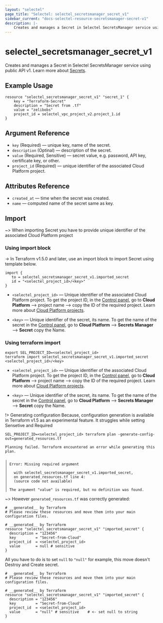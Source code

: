 ```yaml
---
layout: "selectel"
page_title: "Selectel: selectel_secretsmanager_secret_v1"
sidebar_current: "docs-selectel-resource-secretsmanager-secret-v1"
description: |-
    Creates and manages a Secret in Selectel SecretsManager service using public API v1.
---
```


# selectel\_secretsmanager\_secret_v1

Creates and manages a Secret in Selectel SecretsManager service using public API v1. Learn more about [Secrets](https://docs.selectel.ru/en/cloud/secrets-manager/secrets/).

## Example Usage
```hcl
resource "selectel_secretsmanager_secret_v1" "secret_1" {
    key = "Terraform-Secret"
    description = "Secret from .tf"
    value = "zelibobs"
    project_id = selectel_vpc_project_v2.project_1.id
}
```

## Argument Reference
- `key` (Required) — unique key, name of the secret.
- `description` (Optinal) — description of the secret.
- `value` (Required, Sensitive) — secret value, e.g. password, API key, certificate key, or other.
- `project_id` (Required) — unique identifier of the associated Cloud Platform project.

## Attributes Reference
- `created_at` — time when the secret was created.
- `name` — computed name of the secret same as key.

## Import

~> When importing Secret you have to provide unique identifier of the associated Cloud Platform project

### Using import block
-> In Terraform v1.5.0 and later, use an import block to import Secret using template below.

```hcl
import {
   to = selectel_secretsmanager_secret_v1.imported_secret
   id = "<selectel_project_id>/<key>"
}
```

* `<selectel_project_id>` — Unique identifier of the associated Cloud Platform project. To get the project ID, in the [Control panel](https://my.selectel.ru/vpc/), go to **Cloud Platform** ⟶ project name ⟶ copy the ID of the required project. Learn more about [Cloud Platform projects](https://docs.selectel.ru/cloud/managed-databases/about/projects/).

* `<key>` — Unique identifier of the secret, its name. To get the name of the secret in the [Control panel](https://my.selectel.ru/vpc/), go to **Cloud Platform** ⟶ **Secrets Manager** ⟶ **Secret** copy the Name.



### Using terraform import
```shell
export SEL_PROJECT_ID=<selectel_project_id>
terraform import selectel_secretsmanager_secret_v1.imported_secret <selectel_project_id>/<key>
```

* `<selectel_project_id>` — Unique identifier of the associated Cloud Platform project. To get the project ID, in the [Control panel](https://my.selectel.ru/vpc/), go to **Cloud Platform** ⟶ project name ⟶ copy the ID of the required project. Learn more about [Cloud Platform projects](https://docs.selectel.ru/cloud/managed-databases/about/projects/).

* `<key>` — Unique identifier of the secret, its name. To get the name of the secret in the [Control panel](https://my.selectel.ru/vpc/), go to **Cloud Platform** ⟶ **Secrets Manager** ⟶ **Secret** copy the Name.


!> Generating configuration
Because, configuration generation is available in Terraform v1.5 as an experimental feature. It struggles while setting Sensetive and Required

```shell
SEL_PROJECT_ID=<selectel_project_id> terraform plan -generate-config-out=generated_resources.tf
```

```text
Planning failed. Terraform encountered an error while generating this plan.
 
╷
│ Error: Missing required argument
│
│   with selectel_secretsmanager_secret_v1.imported_secret,
│   on generated_resources.tf line 4:
│   (source code not available)
│
│ The argument "value" is required, but no definition was found.
```

~> However `generated_resources.tf` was correctly generated:

```hcl
# __generated__ by Terraform
# Please review these resources and move them into your main configuration files.
 
# __generated__ by Terraform
resource "selectel_secretsmanager_secret_v1" "imported_secret" {
  description = "123456"
  key         = "Secret-from-Cloud"
  project_id  = <selectel_project_id>
  value       = null # sensitive
}
```

All you have to do is to set `null` to `"null"` for example, this move doesn't Destroy and Create secret.
```hcl
# __generated__ by Terraform
# Please review these resources and move them into your main configuration files.
 
# __generated__ by Terraform
resource "selectel_secretsmanager_secret_v1" "imported_secret" {
  description = "123456"
  key         = "Secret-from-Cloud"
  project_id  = <selectel_project_id>
  value       = "null" # sensitive    # <- set null to string
}
```